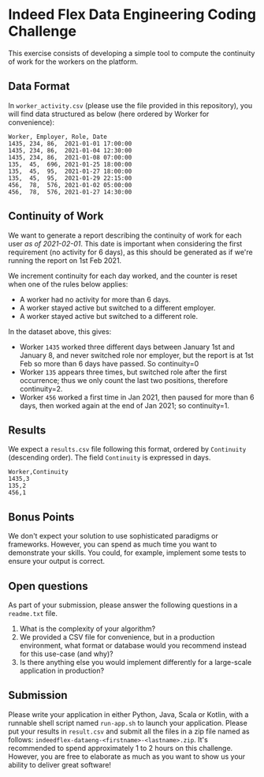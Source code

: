# Indeed Flex Data Engineering Coding Challenge

This exercise consists of developing a simple tool to compute the continuity of work for the workers on the platform.


## Data Format

In `worker_activity.csv` (please use the file provided in this repository), you will find data structured as below (here ordered by Worker for convenience):

```
Worker, Employer, Role, Date
1435, 234, 86,  2021-01-01 17:00:00
1435, 234, 86,  2021-01-04 12:30:00
1435, 234, 86,  2021-01-08 07:00:00
135,  45,  696, 2021-01-25 18:00:00
135,  45,  95,  2021-01-27 18:00:00
135,  45,  95,  2021-01-29 22:15:00
456,  78,  576, 2021-01-02 05:00:00
456,  78,  576, 2021-01-27 14:30:00
```


## Continuity of Work

We want to generate a report describing the continuity of work for each user *as of 2021-02-01*. This date is important when considering the first requirement
(no activity for 6 days), as this should be generated as if we're running the report on 1st Feb 2021.


We increment continuity for each day worked, and the counter is reset when one of the rules below applies:

* A worker had no activity for more than 6 days.
* A worker stayed active but switched to a different employer.
* A worker stayed active but switched to a different role.

In the dataset above, this gives:

* Worker `1435` worked three different days between January 1st and January 8, and never switched role nor employer, but the report is at 1st Feb so more than 6 days have passed. So continuity=0
* Worker `135` appears three times, but switched role after the first occurrence; thus we only count the last two positions, therefore continuity=2.
* Worker `456` worked a first time in Jan 2021, then paused for more than 6 days, then worked again at the end of Jan 2021; so continuity=1.


## Results

We expect a `results.csv` file following this format, ordered by `Continuity` (descending order).
The field `Continuity` is expressed in days.

```
Worker,Continuity
1435,3
135,2
456,1
```


## Bonus Points

We don't expect your solution to use sophisticated paradigms or frameworks. However, you can spend as much time you want to demonstrate your skills.
You could, for example, implement some tests to ensure your output is correct.


## Open questions

As part of your submission, please answer the following questions in a `readme.txt` file.

1. What is the complexity of your algorithm?
2. We provided a CSV file for convenience, but in a production environment, what format or database would you recommend instead for this use-case (and why)?
3. Is there anything else you would implement differently for a large-scale application in production?


## Submission

Please write your application in either Python, Java, Scala or Kotlin, with a runnable shell script named `run-app.sh` to launch your application.
Please put your results in `result.csv` and submit all the files in a zip file named as follows: `indeedflex-dataeng-<firstname>-<lastname>.zip`.
It's recommended to spend approximately 1 to 2 hours on this challenge. However, you are free to elaborate as much as you want to show us your ability to deliver great software!
